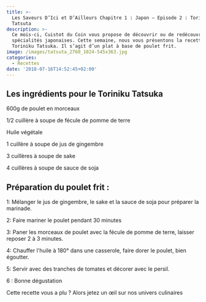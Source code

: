 ```yaml
---
title: >-
  Les Saveurs D’Ici et D’Ailleurs Chapitre 1 : Japon – Episode 2 : Toriniku
  Tatsuta
description: >-
  Ce mois-ci, Cuistot du Coin vous propose de découvrir ou de redécouvrir des
  spécialités japonaises. Cette semaine, nous vous présentons la recette du
  Toriniku Tatsuka. Il s’agit d’un plat à base de poulet frit.
image: /images/tatsuta_2760_1024-545x363.jpg
categories:
  - Recettes
date: '2018-07-16T14:52:45+02:00'
---
```

## Les ingrédients pour le Toriniku Tatsuka 

600g de poulet en morceaux 

1/2 cuillère à soupe de fécule de pomme de terre

Huile végétale

1 cuillère à soupe de jus de gingembre

3 cuillères à soupe de sake

4 cuillères à soupe de sauce de soja 

## Préparation du poulet frit :

1: Mélanger le jus de gingembre, le sake et la sauce de soja pour préparer la marinade.

2: Faire mariner le poulet pendant 30 minutes

3: Paner les morceaux de poulet avec la fécule de pomme de terre, laisser reposer 2 à 3 minutes.

4: Chauffer l'huile à 180° dans une casserole, faire dorer le poulet, bien égoutter.

5: Servir avec des tranches de tomates et décorer avec le persil.

6 : Bonne dégustation



Cette recette vous a plu ? Alors jetez un œil sur nos univers culinaires
